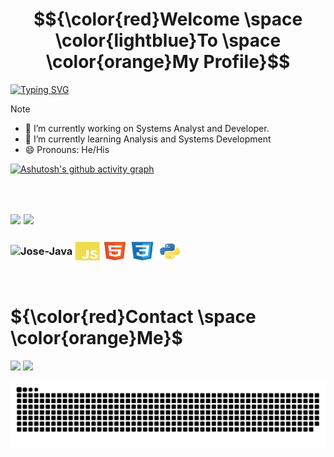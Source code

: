 # $${\color{red}Welcome \space \color{lightblue}To \space \color{orange}My Profile}$$

[![Typing SVG](https://readme-typing-svg.herokuapp.com?font=Fira+Code&weight=300&size=50&duration=4000&pause=1000&color=eba799&center=true&vCenter=true&random=false&width=1000&lines=Hello%2C+my+name+is+José+Henrique;I'm+from+Brazil;Welcome%3A)](https://git.io/typing-svg)
> [!Note]
> - 🔭 I’m currently working on Systems Analyst and Developer.
> - 🌱 I’m currently learning Analysis and Systems Development 
> - 😄 Pronouns: He/His


[![Ashutosh's github activity graph](https://github-readme-activity-graph.vercel.app/graph?username=JsHenri&bg_color=0d1117&color=8b008b&line=191970&point=00fa9a&area=true&hide_border=true)](https://github.com/ashutosh00710/github-readme-activity-graph)
<div>
  <br>
  <h2>
    <img height="180em" src="https://github-readme-stats.vercel.app/api?username=JsHenri&show_icons=true&theme=ocean_dark&title_color=9400D3&text_color=8B008B&icon_color=00FA9A&border_color=191970">
    <img height="180em" src="https://github-readme-stats-git-masterrstaa-rickstaa.vercel.app/api/top-langs/?username=JsHenri&layout=compact&theme=ocean_dark&title_color=9400D3&text_color=8B008B&icon_color=00FA9A&border_color=191970">
  </h2>
  <h3>
    <img align="center" alt="Jose-Java" height="30" width="40" src="https://cdn.jsdelivr.net/gh/devicons/devicon@latest/icons/java/java-original-wordmark.svg" />
    <img align="center" alt="Jose-Js" height="30" width="40" src="https://raw.githubusercontent.com/devicons/devicon/master/icons/javascript/javascript-plain.svg">
    <img align="center" alt="Jose-HTML" height="30" width="40" src="https://raw.githubusercontent.com/devicons/devicon/master/icons/html5/html5-original.svg">
    <img align="center" alt="Jose-CSS" height="30" width="40" src="https://raw.githubusercontent.com/devicons/devicon/master/icons/css3/css3-original.svg">
    <img align="center" alt="Jose-Python" height="30" width="40" src="https://raw.githubusercontent.com/devicons/devicon/master/icons/python/python-original.svg">
  </h3>
</div><br>
  
# ${\color{red}Contact \space \color{orange}Me}$
<div>
  <a href="https://www.linkedin.com/in/josé-henrique-vieira-b4855227a/" target="_blank"><img src="https://img.shields.io/badge/-LinkedIn-%230077B5?style=for-the-badge&logo=linkedin&logoColor=white" target="_blank"></a> 
  <a href="hjosehenrique6756@gmail.com" target="_blank"><img src="https://img.shields.io/badge/Gmail-D14836?style=for-the-badge&logo=gmail&logoColor=white" target="_blank"></a> 
  
</div>

![Snake animation](https://raw.githubusercontent.com/JsHenri/JsHenri/output/github-contribution-grid-snake-dark.svg)
